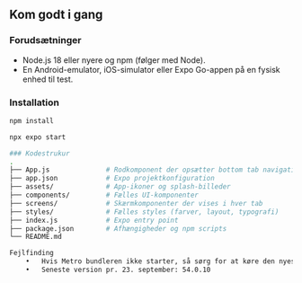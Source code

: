 ## Kom godt i gang

### Forudsætninger

- Node.js 18 eller nyere og npm (følger med Node).
- En Android-emulator, iOS-simulator eller Expo Go-appen på en fysisk enhed til test.

### Installation

```bash
npm install

npx expo start

### Kodestrukur
.
├── App.js              # Rodkomponent der opsætter bottom tab navigation
├── app.json            # Expo projektkonfiguration
├── assets/             # App-ikoner og splash-billeder
├── components/         # Fælles UI-komponenter
├── screens/            # Skærmkomponenter der vises i hver tab
├── styles/             # Fælles styles (farver, layout, typografi)
├── index.js            # Expo entry point
├── package.json        # Afhængigheder og npm scripts
└── README.md

Fejlfinding
	•	Hvis Metro bundleren ikke starter, så sørg for at køre den nyeste Expo-version ved at køre npm install expo@^54.x.x.
	•	Seneste version pr. 23. september: 54.0.10